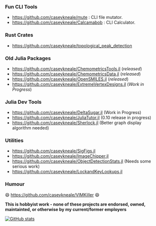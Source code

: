 ### Fun CLI Tools
 - https://github.com/caseykneale/mute : CLI file mutator.
 - https://github.com/caseykneale/Calcamabob : CLI Calculator.

### Rust Crates
 - https://github.com/caseykneale/topological_peak_detection

### Old Julia Packages
 - https://github.com/caseykneale/ChemometricsTools.jl (*released*)
 - https://github.com/caseykneale/ChemometricsData.jl (*released*)   
 - https://github.com/caseykneale/OpenSMILES.jl (*released*)
 - https://github.com/caseykneale/ExtremeVertexDesigns.jl (*Work in Progress*)

### Julia Dev Tools
 - https://github.com/caseykneale/DeltaSugar.jl (Work in Progress)
 - https://github.com/caseykneale/JuliaTutor.jl (0.10 release in progress)
 - https://github.com/caseykneale/Sherlock.jl (Better graph display algorithm needed)

### Utilities
 - https://github.com/caseykneale/SigFigs.jl
 - https://github.com/caseykneale/ImageChipper.jl 
 - https://github.com/caseykneale/ObjectDetectionStats.jl (Needs some serious work)
 - https://github.com/caseykneale/LockandKeyLookups.jl 

### Humour
😄 https://github.com/caseykneale/VIMKiller 😄  

<!--
**caseykneale/caseykneale** is a ✨ _special_ ✨ repository because its `README.md` (this file) appears on your GitHub profile.

Here are some ideas to get you started:

- 🔭 I’m currently working on ...
- 🌱 I’m currently learning ...
- 👯 I’m looking to collaborate on ...
- 🤔 I’m looking for help with ...
- 💬 Ask me about ...
- 📫 How to reach me: ...
- 😄 Pronouns: ...
- ⚡ Fun fact: ...
-->

**This is hobbyist work - none of these projects are endorsed, owned, maintainted, or otherwise by my current/former employers**

[![GitHub stats](https://github-readme-stats.vercel.app/api?username=caseykneale)](https://github.com/anuraghazra/github-readme-stats)
